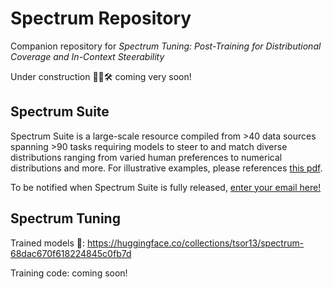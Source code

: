 # Spectrum Repository
Companion repository for *Spectrum Tuning: Post-Training for Distributional Coverage and In-Context Steerability*

Under construction 🚜🦺🛠️ coming very soon!

## Spectrum Suite

Spectrum Suite is a large-scale resource compiled from >40 data sources spanning >90 tasks requiring models to steer to and match diverse distributions ranging from varied human preferences to numerical distributions and more. For illustrative examples, please references [this pdf](https://tsor13.github.io/files/spectrumprompts.pdf).

To be notified when Spectrum Suite is fully released, [enter your email here!](https://docs.google.com/forms/d/e/1FAIpQLSe9o_KCmmBBgAUPHIwNg16jcLBtuIc-8zcydHQ3mWzx861qBw/viewform?usp=sharing&ouid=100867825220153270386)

## Spectrum Tuning
Trained models 🤗: https://huggingface.co/collections/tsor13/spectrum-68dac670f618224845c0fb7d

Training code: coming soon!
